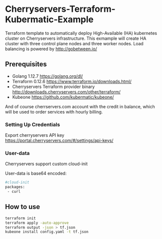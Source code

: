 # Cherryservers-Terraform-Kubermatic-Example

Terraform template to automatically deploy High-Available (HA) kubernetes cluster on Cherryservers infrastructure. 
This exmample will create HA cluster with three control plane nodes and three worker nodes.
Load balancing is powered by <http://gobetween.io/>

## Prerequisites

- Golang 1.12.7 <https://golang.org/dl/>
- Terraform 0.12.6 <https://www.terraform.io/downloads.html/>
- Cherryservers Terraform provider binary <http://downloads.cherryservers.com/other/terraform/>
- Kubeone <https://github.com/kubermatic/kubeone/>

And of course cherrservers.com account with the credit in balance, which will be used to order services with hourly billing.

### Setting Up Credentials

Export cherryservers API key <https://portal.cherryservers.com/#/settings/api-keys/>

### User-data

Cherryservers support custom cloud-init

User-data is base64 encoded:

```sh
#cloud-init
packages:
 - curl
```

## How to use

```sh
terraform init
terraform apply -auto-approve
terraform output -json > tf.json
kubeone install config.yaml -t tf.json
```
